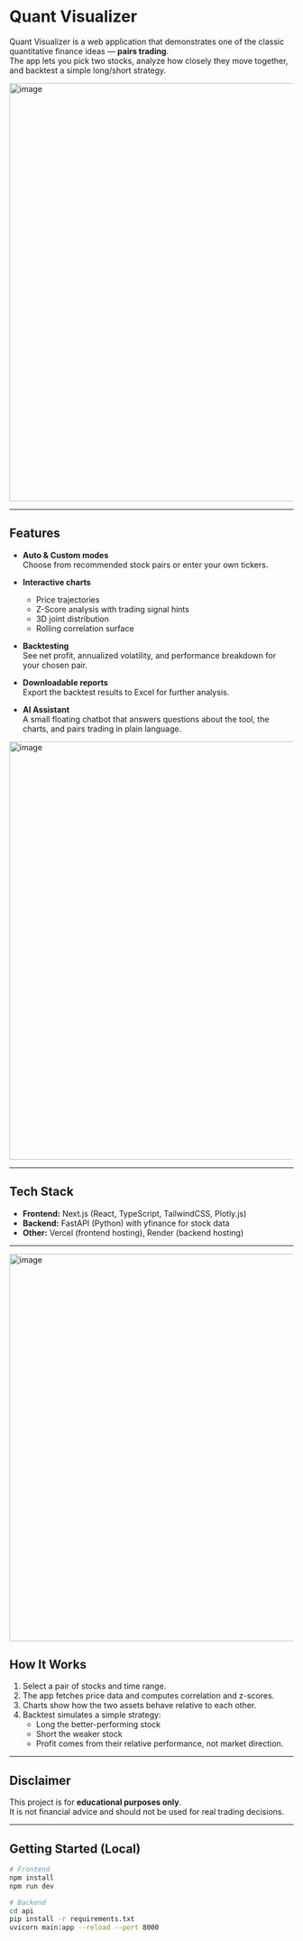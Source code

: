# Quant Visualizer

Quant Visualizer is a web application that demonstrates one of the classic quantitative finance ideas — **pairs trading**.  
The app lets you pick two stocks, analyze how closely they move together, and backtest a simple long/short strategy.



<img width="1395" height="742" alt="image" src="https://github.com/user-attachments/assets/928c45b1-f80e-4fe8-9046-1339a43e5e2a" />

---

## Features

- **Auto & Custom modes**  
  Choose from recommended stock pairs or enter your own tickers.

- **Interactive charts**  
  - Price trajectories  
  - Z-Score analysis with trading signal hints  
  - 3D joint distribution  
  - Rolling correlation surface  

- **Backtesting**  
  See net profit, annualized volatility, and performance breakdown for your chosen pair.

- **Downloadable reports**  
  Export the backtest results to Excel for further analysis.

- **AI Assistant**  
  A small floating chatbot that answers questions about the tool, the charts, and pairs trading in plain language.


<img width="1395" height="742" alt="image" src="https://github.com/user-attachments/assets/6f0cef56-d777-47aa-acad-c33eab5def07" />

---

## Tech Stack

- **Frontend:** Next.js (React, TypeScript, TailwindCSS, Plotly.js)  
- **Backend:** FastAPI (Python) with yfinance for stock data  
- **Other:** Vercel (frontend hosting), Render (backend hosting)

---

<img width="1283" height="687" alt="image" src="https://github.com/user-attachments/assets/5eaf3656-9132-4a44-882f-89e8784df480" />


## How It Works

1. Select a pair of stocks and time range.  
2. The app fetches price data and computes correlation and z-scores.  
3. Charts show how the two assets behave relative to each other.  
4. Backtest simulates a simple strategy:  
   - Long the better-performing stock  
   - Short the weaker stock  
   - Profit comes from their relative performance, not market direction.

---

## Disclaimer

This project is for **educational purposes only**.  
It is not financial advice and should not be used for real trading decisions.

---

## Getting Started (Local)

```bash
# Frontend
npm install
npm run dev

# Backend
cd api
pip install -r requirements.txt
uvicorn main:app --reload --port 8000
